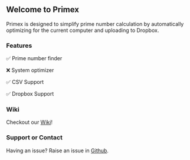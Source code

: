 ## Welcome to Primex

Primex is designed to simplify prime number calculation by automatically optimizing for the current computer and uploading to Dropbox.

### Features

✅ Prime number finder

❌ System optimizer

✅ CSV Support

✅ Dropbox Support

### Wiki

Checkout our [Wiki](https://github.com/harrisongoeldner/primex/wiki)!

### Support or Contact

Having an issue? Raise an issue in [Github](https://github.com/harrisongoeldner/primex/issues).
